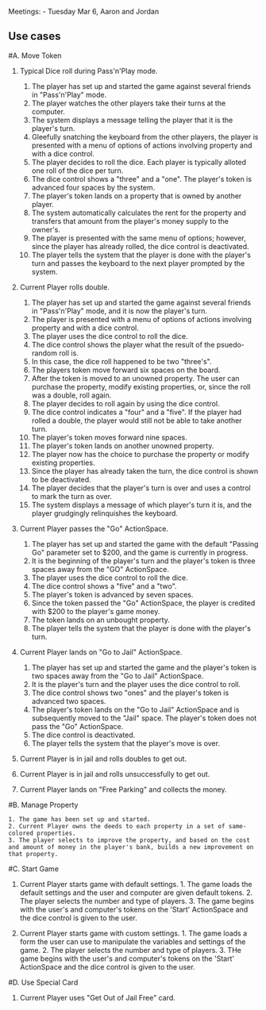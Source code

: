 Meetings: 
    - Tuesday Mar 6, Aaron and Jordan

## Use cases

#A. Move Token

1. Typical Dice roll during Pass'n'Play mode.
    1. The player has set up and started the game against several friends in "Pass'n'Play" mode.
    2. The player watches the other players take their turns at the computer.
    3. The system displays a message telling the player that it is the player's turn.
    4. Gleefully snatching the keyboard from the other players, the player is presented with a menu of options of actions involving property and with a dice control.
    5. The player decides to roll the dice. Each player is typically alloted one roll of the dice per turn.
    6. The dice control shows a "three" and a "one". The player's token is advanced four spaces by the system.
    7. The player's token lands on a property that is owned by another player.
    8. The system automatically calculates the rent for the property and transfers that amount from the player's money supply to the owner's.
    9. The player is presented with the same menu of options; however, since the player has already rolled, the dice control is deactivated.
    10. The player tells the system that the player is done with the player's turn and passes the keyboard to the next player prompted by the system.

2. Current Player rolls double.
    1. The player has set up and started the game against several friends in "Pass'n'Play" mode, and it is now the player's turn.
    4. The player is presented with a menu of options of actions involving property and with a dice control.
    5. The player uses the dice control to roll the dice.
    6. The dice control shows the player what the result of the psuedo-random roll is.
    7. In this case, the dice roll happened to be two "three's".
    8. The players token move forward six spaces on the board.
    9. After the token is moved to an unowned property. The user can purchase the property, modify existing properties, or, since the roll was a double, roll again.
    10. The player decides to roll again by using the dice control.
    11. The dice control indicates a "four" and a "five". If the player had rolled a double, the player would still not be able to take another turn.
    12. The player's token moves forward nine spaces.
    13. The player's token lands on another unowned property.
    14. The player now has the choice to purchase the property or modify existing properties.
    15. Since the player has already taken the turn, the dice control is shown to be deactivated.
    16. The player decides that the player's turn is over and uses a control to mark the turn as over.
    17. The system displays a message of which player's turn it is, and the player grudgingly relinquishes the keyboard.

3. Current Player passes the "Go" ActionSpace.
    1. The player has set up and started the game with the default "Passing Go" parameter set to $200, and the game is currently in progress.
    2. It is the beginning of the player's turn and the player's token is three spaces away from the "GO" ActionSpace.
    3. The player uses the dice control to roll the dice.
    4. The dice control shows a "five" and a "two".
    5. The player's token is advanced by seven spaces.
    6. Since the token passed the "Go" ActionSpace, the player is credited with $200 to the player's game money.
    7. The token lands on an unbought property.
    8. The player tells the system that the player is done with the player's turn.

4. Current Player lands on "Go to Jail" ActionSpace.
    1. The player has set up and started the game and the player's token is two spaces away from the "Go to Jail" ActionSpace.
    2. It is the player's turn and the player uses the dice control to roll.
    3. The dice control shows two "ones" and the player's token is advanced two spaces.
    4. The player's token lands on the "Go to Jail" ActionSpace and is subsequently moved to the "Jail" space. The player's token does not pass the "Go" ActionSpace.
    5. The dice control is deactivated.
    6. The player tells the system that the player's move is over.

5. Current Player is in jail and rolls doubles to get out.

6. Current Player is in jail and rolls unsuccessfully to get out.

7. Current Player lands on "Free Parking" and collects the money.

#B. Manage Property
    
    1. The game has been set up and started.
    2. Current Player owns the deeds to each property in a set of same-colored properties.
    3. The player selects to improve the property, and based on the cost and amount of money in the player's bank, builds a new improvement on that property. 

#C. Start Game

1. Current Player starts game with default settings.
        1. The game loads the default settings and the user and computer are given default tokens. 
        2. The player selects the number and type of players.
        3. The game begins with the user's and computer's tokens on the 'Start' ActionSpace and the dice control is given to the user.

2. Current Player starts game with custom settings. 
        1. The game loads a form the user can use to manipulate the variables and settings of the game.
        2. The player selects the number and type of players.
        3. THe game begins with the user's and computer's tokens on the 'Start' ActionSpace and the dice control is given to the user.

#D. Use Special Card

1. Current Player uses "Get Out of Jail Free" card.
